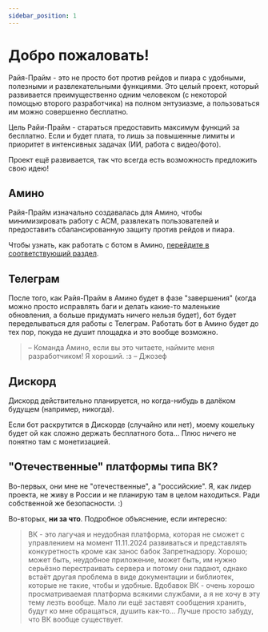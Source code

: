 ```yaml
---
sidebar_position: 1
---
```


# Добро пожаловать!

Райя-Прайм - это не просто бот против рейдов и пиара с удобными, полезными и развлекательными функциями. Это целый проект, который развивается преимущественно одним человеком (с некоторой помощью второго разработчика) на полном энтузиазме, а пользоваться им можно совершенно бесплатно.

Цель Райи-Прайм - стараться предоставить максимум функций за бесплатно. Если и будет плата, то лишь за повышенные лимиты и приоритет в интенсивных задачах (ИИ, работа с видео/фото).

Проект ещё развивается, так что всегда есть возможность предложить свою идею!

## Амино

Райя-Прайм изначально создавалась для Амино, чтобы минимизировать работу с АСМ, развлекать пользователей и предоставить сбалансированную защиту против рейдов и пиара.

Чтобы узнать, как работать с ботом в Амино, [перейдите в соответствующий раздел](category/amino).

## Телеграм

После того, как Райя-Прайм в Амино будет в фазе "завершения" (когда можно просто исправлять баги и делать какие-то маленькие обновления, а больше придумать ничего нельзя будет), бот будет переделываться для работы с Телеграм. Работать бот в Амино будет до тех пор, покуда не душит площадка и это вообще возможно.

> – Команда Амино, если вы это читаете, наймите меня разработчиком! Я хороший. :з – Джозеф

## Дискорд

Дискорд действительно планируется, но когда-нибудь в далёком будущем (например, никогда). 

Если бот раскрутится в Дискорде (случайно или нет), моему кошельку будет ой как сложно держать бесплатного бота... Плюс ничего не понятно там с монетизацией.

## "Отечественные" платформы типа ВК?

Во-первых, они мне не "отечественные", а "российские". Я, как лидер проекта, не живу в России и не планирую там в целом находиться. Ради собственной же безопасности. :)

Во-вторых, **ни за что**. Подробное объяснение, если интересно:

> ВК - это лагучая и неудобная платформа, которая не сможет с управлением на момент 11.11.2024 развиваться и представлять конкуретность кроме как занос бабок Запретнадзору. Хорошо; может быть, неудобное приложение, может быть, им нужно серьёзно перестраивать сервера и потому они падают, однако встаёт другая проблема в виде документации и библиотек, которые не такие, чтобы и удобные. Вдобавок ВК - очень хорошо просматриваемая платформа всякими службами, а я не хочу в эту тему лезть вообще. Мало ли ещё заставят сообщения хранить, будут ко мне обращаться, душить как-то... Лучше просто забуду, что ВК вообще существует.
